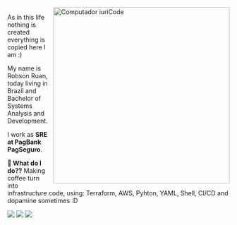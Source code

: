 <img src="https://raw.githubusercontent.com/MicaelliMedeiros/micaellimedeiros/master/image/computer-illustration.png" min-width="400px" max-width="400px" width="400px" align="right" alt="Computador iuriCode">

<p align="left"> 
As in this life nothing is created everything is copied here I am :)

My name is Robson Ruan, today living in Brazil and Bachelor of Systems Analysis and Development.
 
I work as <strong> SRE at PagBank PagSeguro</strong>.<br>
 
</p>

<p align="left">
  <strong> 💼 What do I do??</strong>
 Making coffee turn into infrastructure code, using: Terraform, AWS, Pyhton, YAML, Shell, CI/CD and dopamine sometimes :D
</p>

<p align="left">
  <a href="#" alt="Gmail">
  <img src="https://img.shields.io/badge/-Gmail-FF0000?style=flat-square&labelColor=FF0000&logo=gmail&logoColor=white&link=robsonruan360@gmail.com" /></a>

  <a href="#" alt="Linkedin">
  <img src="https://img.shields.io/badge/-Linkedin-0e76a8?style=flat-square&logo=Linkedin&logoColor=white&link=https://www.linkedin.com/in/robson-ruan-141b34161/" /></a>
  
  <a href="#" alt="Instagram">
  <img src="https://img.shields.io/badge/-Instagram-DF0174?style=flat-square&labelColor=DF0174&logo=instagram&logoColor=white&link=https://www.instagram.com/rruan92/"/></a>
</p>  

